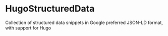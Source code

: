 # HugoStructuredData
 Collection of structured data snippets in Google preferred JSON-LD format, with support for Hugo
